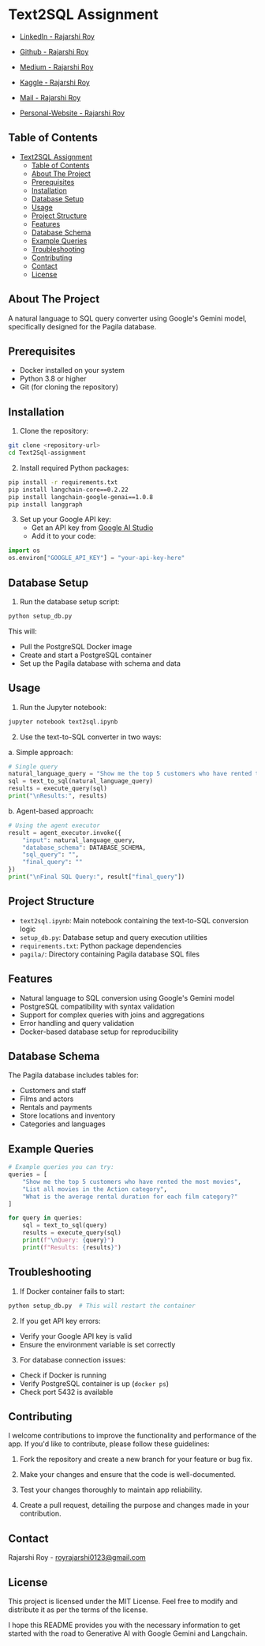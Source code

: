 # Text2SQL Assignment

- [LinkedIn - Rajarshi Roy](https://www.linkedin.com/in/rajarshi-roy-learner/)
  
- [Github - Rajarshi Roy](https://github.com/Rajarshi12321/)

- [Medium - Rajarshi Roy](https://medium.com/@rajarshiroy.machinelearning)
  
- [Kaggle - Rajarshi Roy](https://www.kaggle.com/rajarshiroy0123/)
- [Mail - Rajarshi Roy](mailto:royrajarshi0123@gmail.com)
- [Personal-Website - Rajarshi Roy](https://rajarshi12321.github.io/rajarshi_portfolio/)


## Table of Contents

- [Text2SQL Assignment](#text2sql-assignment)
  - [Table of Contents](#table-of-contents)
  - [About The Project](#about-the-project)
  - [Prerequisites](#prerequisites)
  - [Installation](#installation)
  - [Database Setup](#database-setup)
  - [Usage](#usage)
  - [Project Structure](#project-structure)
  - [Features](#features)
  - [Database Schema](#database-schema)
  - [Example Queries](#example-queries)
  - [Troubleshooting](#troubleshooting)
  - [Contributing](#contributing)
  - [Contact](#contact)
  - [License](#license)


## About The Project
A natural language to SQL query converter using Google's Gemini model, specifically designed for the Pagila database.

## Prerequisites

- Docker installed on your system
- Python 3.8 or higher
- Git (for cloning the repository)

## Installation

1. Clone the repository:
```bash
git clone <repository-url>
cd Text2Sql-assignment
```

2. Install required Python packages:
```bash
pip install -r requirements.txt
pip install langchain-core==0.2.22
pip install langchain-google-genai==1.0.8
pip install langgraph
```

3. Set up your Google API key:
   - Get an API key from [Google AI Studio](https://makersuite.google.com/app/apikey)
   - Add it to your code:
```python
import os
os.environ["GOOGLE_API_KEY"] = "your-api-key-here"
```

## Database Setup

1. Run the database setup script:
```bash
python setup_db.py
```
This will:
- Pull the PostgreSQL Docker image
- Create and start a PostgreSQL container
- Set up the Pagila database with schema and data

## Usage

1. Run the Jupyter notebook:
```bash
jupyter notebook text2sql.ipynb
```

2. Use the text-to-SQL converter in two ways:

a. Simple approach:
```python
# Single query
natural_language_query = "Show me the top 5 customers who have rented the most movies"
sql = text_to_sql(natural_language_query)
results = execute_query(sql)
print("\nResults:", results)
```

b. Agent-based approach:
```python
# Using the agent executor
result = agent_executor.invoke({
    "input": natural_language_query,
    "database_schema": DATABASE_SCHEMA,
    "sql_query": "",
    "final_query": ""
})
print("\nFinal SQL Query:", result["final_query"])
```

## Project Structure

- `text2sql.ipynb`: Main notebook containing the text-to-SQL conversion logic
- `setup_db.py`: Database setup and query execution utilities
- `requirements.txt`: Python package dependencies
- `pagila/`: Directory containing Pagila database SQL files

## Features

- Natural language to SQL conversion using Google's Gemini model
- PostgreSQL compatibility with syntax validation
- Support for complex queries with joins and aggregations
- Error handling and query validation
- Docker-based database setup for reproducibility

## Database Schema

The Pagila database includes tables for:
- Customers and staff
- Films and actors
- Rentals and payments
- Store locations and inventory
- Categories and languages

## Example Queries

```python
# Example queries you can try:
queries = [
    "Show me the top 5 customers who have rented the most movies",
    "List all movies in the Action category",
    "What is the average rental duration for each film category?"
]

for query in queries:
    sql = text_to_sql(query)
    results = execute_query(sql)
    print(f"\nQuery: {query}")
    print(f"Results: {results}")
```

## Troubleshooting

1. If Docker container fails to start:
```bash
python setup_db.py  # This will restart the container
```

2. If you get API key errors:
- Verify your Google API key is valid
- Ensure the environment variable is set correctly

3. For database connection issues:
- Check if Docker is running
- Verify PostgreSQL container is up (`docker ps`)
- Check port 5432 is available



## Contributing
I welcome contributions to improve the functionality and performance of the app. If you'd like to contribute, please follow these guidelines:

1. Fork the repository and create a new branch for your feature or bug fix.

2. Make your changes and ensure that the code is well-documented.

3. Test your changes thoroughly to maintain app reliability.

4. Create a pull request, detailing the purpose and changes made in your contribution.

## Contact

Rajarshi Roy - [royrajarshi0123@gmail.com](mailto:royrajarshi0123@gmail.com)



## License
This project is licensed under the MIT License. Feel free to modify and distribute it as per the terms of the license.

I hope this README provides you with the necessary information to get started with the road to Generative AI with Google Gemini and Langchain.